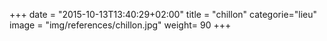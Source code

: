 +++
date = "2015-10-13T13:40:29+02:00"
title = "chillon"
categorie="lieu"
image = "img/references/chillon.jpg"
weight= 90
+++

